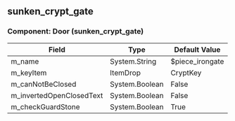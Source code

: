 ## sunken_crypt_gate

### Component: Door (sunken_crypt_gate)

|Field|Type|Default Value|
|---|---|---|
|m_name|System.String|$piece_irongate|
|m_keyItem|ItemDrop|CryptKey|
|m_canNotBeClosed|System.Boolean|False|
|m_invertedOpenClosedText|System.Boolean|False|
|m_checkGuardStone|System.Boolean|True|

